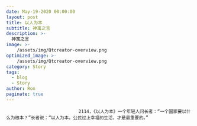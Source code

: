```yaml
---
date: May-19-2020 00:00:00
layout: post
title: 以人为本
subtitle: 神寓之言
description: >-
  神寓之言
image: >-
    /assets/img/Qtcreator-overview.png
optimized_image: >-
    /assets/img/Qtcreator-overview.png
category: Story
tags:
  - blog
  - Story
author: Ron
paginate: true
---
```


							　　2114，《以人为本》一个年轻人问长者：“一个国家要以什么为根本？”长者说：“以人为本。公民过上幸福的生活，才是最重要的。”
							
							
						